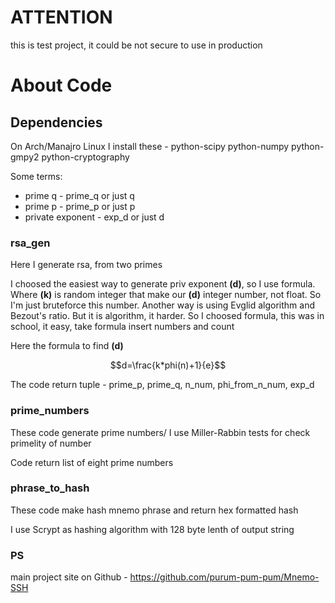 # ATTENTION

this is test project, it could be not secure to use in production


# About Code
## Dependencies
On Arch/Manajro Linux I install these - python-scipy python-numpy python-gmpy2 python-cryptography

Some terms:
- prime q - prime_q or just q
- prime p - prime_p or just p
- private exponent - exp_d or just d
### rsa_gen

Here I generate rsa, from two primes

I choosed the easiest way to generate priv exponent **(d)**, so I use formula. Where **(k)** is random integer that make our **(d)** integer number, not float. So I'm just bruteforce this number. Another way is using Evglid algorithm and Bezout's ratio. But it is algorithm, it harder. So I choosed formula, this was in school, it easy, take formula insert numbers and count

Here the formula to find **(d)**
```math
d=\frac{k*phi(n)+1}{e}
```

The code return tuple - prime_p, prime_q, n_num, phi_from_n_num, exp_d

### prime_numbers
These code generate prime numbers/ I use Miller-Rabbin tests for check primelity of number

Code return list of eight prime numbers

### phrase_to_hash 
These code make hash mnemo phrase and return hex formatted hash

I use Scrypt as hashing algorithm with 128 byte lenth of output string



### PS
main project site on Github - https://github.com/purum-pum-pum/Mnemo-SSH